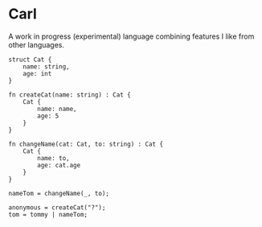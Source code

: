 # Carl

A work in progress (experimental) language combining features I like from other languages.

```
struct Cat {
    name: string,
    age: int
}

fn createCat(name: string) : Cat {
    Cat {
        name: name,
        age: 5 
    }
}

fn changeName(cat: Cat, to: string) : Cat {
    Cat {
        name: to,
        age: cat.age
    }
}

nameTom = changeName(_, to);

anonymous = createCat("?");
tom = tommy | nameTom;
```